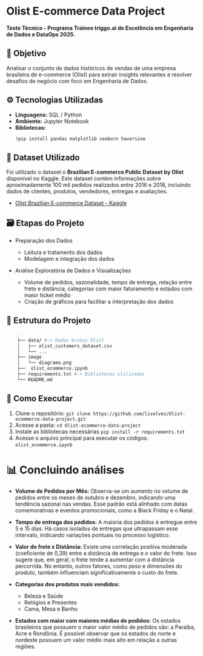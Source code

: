 # Olist E-commerce Data Project

**Teste Técnico - Programa Trainee triggo.ai de Excelência em Engenharia de Dados e DataOps 2025.**

## 📌 Objetivo

Analisar o conjunto de dados históricos de vendas de uma empresa brasileira de e-commerce (Olist) para extrair insights relevantes e resolver desafios de negócio com foco em Engenharia de Dados.

## ⚙️ Tecnologias Utilizadas

- **Linguagens:** SQL / Python  
- **Ambiente:** Jupyter Notebook  
- **Bibliotecas:**  
    ```bash
    !pip install pandas matplotlib seaborn haversine
    ```

## 🎲 Dataset Utilizado 

Foi utilizado o dataset o **Brazilian E-commerce Public Dataset by Olist** disponível no Kaggle. Este dataset contém informações sobre aproximadamente 100 mil pedidos realizados entre 2016 e 2018, incluindo dados de clientes, produtos, vendedores, entregas e avaliações.

- [Olist Brazilian E-commerce Dataset - Kaggle]( https://www.kaggle.com/datasets/olistbr/brazilian-ecommerce)

## 🗃️ Etapas do Projeto

- Preparação dos Dados 
    - Leitura e tratamento dos dados
    - Modelagem e integração dos dados 

- Análise Exploratória de Dados e Visualizações
    - Volume de pedidos, sazonalidade, tempo de entrega, relação entre frete e distância, categorias com maior faturamento e estados com maior ticket médio
    - Criação de gráficos para facilitar a interpretação dos dados 

## 📁 Estrutura do Projeto 
```bash
    .
    ├── data/ #-> Dados brutos Olist
    │   ├── olist_customers_dataset.csv
    │   └── ...
    ├── image
    │   └── diagrama.png
    ├──  olist_ecommerce.ipynb
    ├── requirements.txt #-> Bibliotecas utilizadas 
    └── README.md
```

## 🚀 Como Executar
1. Clone o repositório: ```git clone https://github.com/livalves/Olist-ecommerce-data-project.git```
2. Acesse a pasta: ```cd Olist-ecommerce-data-project```
3. Instale as bibliotecas necessárias ```pip install -r requirements.txt```
4. Acesse o arquivo principal para executar os códigos: ```olist_ecommerce.ipynb``` 

# 📊 Concluindo análises

- **Volume de Pedidos por Mês:** 
    Observa-se um aumento no volume de pedidos entre os meses de outubro e dezembro, indicando uma tendência sazonal nas vendas. Esse padrão está alinhado com datas comemorativas e eventos promocionais, como a Black Friday e o Natal.

- **Tempo de entrega dos pedidos:**
    A maioria dos pedidos é entregue entre 5 e 15 dias. Há casos isolados de entregas que ultrapassam esse intervalo, indicando variações pontuais no processo logístico.

- **Valor do frete x Distância:**
    Existe uma correlação positiva moderada (coeficiente de 0,39) entre a distância de entrega e o valor do frete. Isso sugere que, em geral, o frete tende a aumentar com a distância percorrida. No entanto, outros fatores, como peso e dimensões do produto, também influenciam significativamente o custo do frete.

- **Categorias dos produtos mais vendidos:**
    - Beleza e Saúde
    - Relógios e Presentes
    - Cama, Mesa e Banho

- **Estados com maior com maiores médias de pedidos:**
    Os estados brasileiros que possuem o maior valor médio de pedidos são: a Paraíba, Acre e Rondônia. É possível observar que os estados do norte e nordeste possuem um valor médio mais alto em relação a outras regiões.
